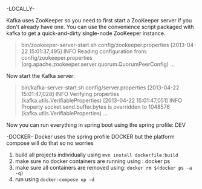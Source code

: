  -LOCALLY-

 Kafka uses ZooKeeper so you need to first start a ZooKeeper server if you don't already have one. You can use the convenience script packaged with kafka to get a quick-and-dirty single-node ZooKeeper instance.

> bin/zookeeper-server-start.sh config/zookeeper.properties
[2013-04-22 15:01:37,495] INFO Reading configuration from: config/zookeeper.properties (org.apache.zookeeper.server.quorum.QuorumPeerConfig)
...

Now start the Kafka server:
	
> bin/kafka-server-start.sh config/server.properties
[2013-04-22 15:01:47,028] INFO Verifying properties (kafka.utils.VerifiableProperties)
[2013-04-22 15:01:47,051] INFO Property socket.send.buffer.bytes is overridden to 1048576 (kafka.utils.VerifiableProperties)
...

Now you can run everything in spring boot using the spring profile: DEV

 -DOCKER-
Docker uses the spring profile DOCKER but the platform compose will do that
so no worries

 1. build all projects individually using `mvn install dockerfile:build`
 2. make sure no docker containers are running using : docker ps
 3. make sure all containers are removed using:  `docker rm $(docker ps -a -q)`
 4. run using `docker-compose up -d`
